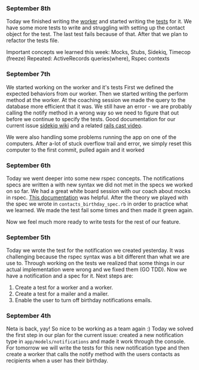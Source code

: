 ### September 8th
Today we finished writing the [worker](https://github.com/codebearsteam/diaspora/blob/birthday_notification/app/workers/check_birthday.rb) and started writing the [tests](https://github.com/codebearsteam/diaspora/blob/birthday_notification/spec/workers/check_birthday_spec.rb) for it.
We have some more tests to write and struggling with setting up the contact object for the test. The last test fails because of that.
After that we plan to refactor the tests file.

Important concepts we learned this week: Mocks, Stubs, Sidekiq, Timecop (freeze)
Repeated: ActiveRecords queries(where), Rspec contexts     

### September 7th
We started working on the worker and it's tests
First we defined the expected behaviors from our worker.
Then we started writing the perform method at the worker.
At the coaching session we made the query to the database more efficient that it was.
We still have an error - we are probably calling the notify method in a wrong way so we need to figure that out before we continue to specify the tests.
Good documentation for our current issue [sidekiq wiki](https://github.com/mperham/sidekiq/wiki) and a related [rails cast video](http://railscasts.com/episodes/366-sidekiq).

We were also handling some problems running the app on one of the computers. After a-lot of stuck overflow trail and error, we simply reset this computer to the first commit, pulled again and it worked

### September 6th
Today we went deeper into some new rspec concepts. The notifications specs are written a with new syntax we did not met in the specs we worked on so far. We had a great white board session with our coach about mocks in rspec. [This documentation](http://rspec.info/documentation/3.6/rspec-mocks/) was helpful. After the theory we played with the spec we wrote in `contacts_birthday_spec.rb` in order to practice what we learned. We made the test fail some times and then made it green again.

Now we feel much more ready to write tests for the rest of our feature.

### September 5th
Today we wrote the test for the notification we created yesterday. It was challenging because the rspec syntax was a bit different than what we are use to. Through working on the tests we realized that some things in our actual implementation were wrong and we fixed them (GO TDD). Now we have a notification and a spec for it. Next steps are:
1. Create a test for a worker and a worker.
2. Create a test for a mailer and a mailer.
3. Enable the user to turn off birthday notifications emails.

### September 4th
Neta is back, yay! So nice to be working as a team again :)
Today we solved the first step in our plan for the current issue: created a new notification type in `app/models/notifications` and made it work through the console. For tomorrow we will write the tests for this new notification type and then create a worker that calls the notify method with the users contacts as recipients when a user has their birthday.
